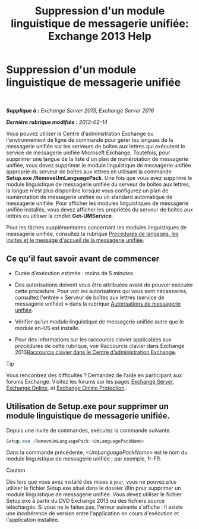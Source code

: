 ﻿---
title: "Suppression d'un module linguistique de messagerie unifiée: Exchange 2013 Help"
TOCTitle: Suppression d'un module linguistique de messagerie unifiée
ms:assetid: a2bc2753-2c25-4ea0-a9d5-e3d42a699c6c
ms:mtpsurl: https://technet.microsoft.com/fr-fr/library/Bb124004(v=EXCHG.150)
ms:contentKeyID: 50478930
ms.date: 04/24/2018
mtps_version: v=EXCHG.150
ms.translationtype: HT
---

# Suppression d'un module linguistique de messagerie unifiée

 

_**Sapplique à :** Exchange Server 2013, Exchange Server 2016_

_**Dernière rubrique modifiée :** 2013-02-14_

Vous pouvez utiliser le Centre d'administration Exchange ou l'environnement de ligne de commande pour gérer les langues de la messagerie unifiée sur les serveurs de boîtes aux lettres qui exécutent le service de messagerie unifiée Microsoft Exchange. Toutefois, pour supprimer une langue de la liste d'un plan de numérotation de messagerie unifiée, vous devez supprimer le module linguistique de messagerie unifiée approprié du serveur de boîtes aux lettres en utilisant la commande **Setup.exe /RemoveUmLanguagePack**. Une fois que vous avez supprimé le module linguistique de messagerie unifiée du serveur de boîtes aux lettres, la langue n'est plus disponible lorsque vous configurez un plan de numérotation de messagerie unifiée ou un standard automatique de messagerie unifiée. Pour afficher les modules linguistiques de messagerie unifiée installés, vous devez afficher les propriétés du serveur de boîtes aux lettres ou utiliser la cmdlet **Get-UMService**.

Pour les tâches supplémentaires concernant les modules linguistiques de messagerie unifiée, consultez la rubrique [Procédures de langages, les invites et le message d'accueil de la messagerie unifiée](um-languages-prompts-and-greetings-procedures-exchange-2013-help.md).

## Ce qu'il faut savoir avant de commencer

  - Durée d'exécution estimée : moins de 5 minutes.

  - Des autorisations doivent vous être attribuées avant de pouvoir exécuter cette procédure. Pour voir les autorisations qui vous sont nécessaires, consultez l'entrée « Serveur de boîtes aux lettres (service de messagerie unifiée) » dans la rubrique [Autorisations de messagerie unifiée](unified-messaging-permissions-exchange-2013-help.md).

  - Vérifier qu'un module linguistique de messagerie unifiée autre que le module en-US est installé.

  - Pour des informations sur les raccourcis clavier applicables aux procédures de cette rubrique, voir Raccourcis clavier dans Exchange 2013[Raccourcis clavier dans le Centre d’administration Exchange](keyboard-shortcuts-in-the-exchange-admin-center-exchange-online-protection-help.md).

> [!TIP]
> Vous rencontrez des difficultés ? Demandez de l’aide en participant aux forums Exchange. Visitez les forums sur les pages <a href="https://go.microsoft.com/fwlink/p/?linkid=60612">Exchange Server</a>, <a href="https://go.microsoft.com/fwlink/p/?linkid=267542">Exchange Online</a>, et <a href="https://go.microsoft.com/fwlink/p/?linkid=285351">Exchange Online Protection</a>..


## Utilisation de Setup.exe pour supprimer un module linguistique de messagerie unifiée.

Depuis une invite de commandes, exécutez la commande suivante.

```powershell
Setup.exe /RemoveUmLanguagePack:<UmLanguagePackName>
```

Dans la commande précédente, *\<UmLanguagePackName\>* est le nom du module linguistique de messagerie unifiée ; par exemple, fr-FR.

> [!CAUTION]
> Dès lors que vous avez installé des mises à jour, vous ne pouvez plus utiliser le fichier Setup.exe situé dans le dossier \Bin pour supprimer un module linguistique de messagerie unifiée. Vous devez utiliser le fichier Setup.exe à partir du DVD Exchange 2013 ou des fichiers source téléchargés. Si vous ne le faites pas, l'erreur suivante s'affiche : Il existe une incohérence de version entre l'application en cours d'exécution et l'application installée.

